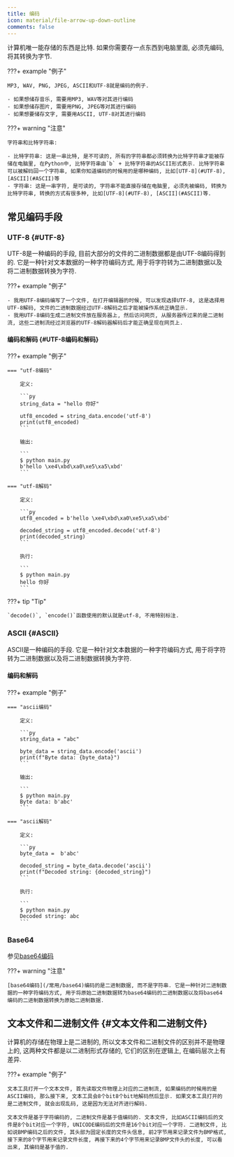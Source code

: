 ```yaml
---
title: 编码
icon: material/file-arrow-up-down-outline
comments: false
---
```


计算机唯一能存储的东西是比特. 如果你需要存一点东西到电脑里面, 必须先编码, 将其转换为字节.

???+ example "例子"

    MP3, WAV, PNG, JPEG, ASCII和UTF-8就是编码的例子.

    - 如果想储存音乐, 需要用MP3, WAV等对其进行编码
    - 如果想储存图片, 需要用PNG, JPEG等对其进行编码
    - 如果想要储存文字, 需要用ASCII, UTF-8对其进行编码

???+ warning "注意"

    字符串和比特字符串: 

    - 比特字符串: 这是一串比特, 是不可读的, 所有的字符串都必须转换为比特字符串才能被存储在电脑里, 在Python中, 比特字符串由`b` + 比特字符串的ASCII形式表示. 比特字符串可以被解码回一个字符串, 如果你知道编码的时候用的是哪种编码, 比如[UTF-8](#UTF-8), [ASCII](#ASCII)等
    - 字符串: 这是一串字符, 是可读的, 字符串不能直接存储在电脑里, 必须先被编码, 转换为比特字符串, 转换的方式有很多种, 比如[UTF-8](#UTF-8), [ASCII](#ASCII)等.

## 常见编码手段

### UTF-8 {#UTF-8}

UTF-8是一种编码的手段, 目前大部分的文件的二进制数据都是由UTF-8编码得到的. 它是一种针对文本数据的一种字符编码方式, 用于将字符转为二进制数据以及将二进制数据转换为字符.

???+ example "例子"

    - 我用UTF-8编码编写了一个文件, 在打开编辑器的时候, 可以发现选择UTF-8, 这是选择用UTF-8解码, 文件的二进制数据经过UTF-8解码之后才能被操作系统正确显示.
    - 我用UTF-8编码生成二进制文件放在服务器上, 然后访问网页, 从服务器传过来的是二进制流, 这些二进制流经过浏览器的UTF-8解码器解码后才能正确呈现在网页上.

#### 编码和解码 {#UTF-8编码和解码}

???+ example "例子"

    === "utf-8编码"

        定义:

        ```py
        string_data = "hello 你好"

        utf8_encoded = string_data.encode('utf-8')
        print(utf8_encoded)
        ```

        输出: 

        ```
        $ python main.py
        b'hello \xe4\xbd\xa0\xe5\xa5\xbd'
        ```

    === "utf-8解码"

        定义:

        ```py
        utf8_encoded = b'hello \xe4\xbd\xa0\xe5\xa5\xbd'

        decoded_string = utf8_encoded.decode('utf-8')
        print(decoded_string)
        ```

        执行:

        ```
        $ python main.py
        hello 你好
        ```

???+ tip "Tip"

    `decode()`, `encode()`函数使用的默认就是utf-8, 不用特别标注.

### ASCII {#ASCII}

ASCII是一种编码的手段. 它是一种针对文本数据的一种字符编码方式, 用于将字符转为二进制数据以及将二进制数据转换为字符.

#### 编码和解码

???+ example "例子"

    === "ascii编码"

        定义:

        ```py
        string_data = "abc"

        byte_data = string_data.encode('ascii')
        print(f"Byte data: {byte_data}")
        ```

        输出: 

        ```
        $ python main.py
        Byte data: b'abc'
        ```

    === "ascii解码"

        定义:

        ```py
        byte_data =  b'abc'

        decoded_string = byte_data.decode('ascii')
        print(f"Decoded string: {decoded_string}") 
        ```

        执行:

        ```
        $ python main.py
        Decoded string: abc
        ```

### Base64

参见[base64编码](/常用/base64)

???+ warning "注意"

    [base64编码](/常用/base64)编码的是二进制数据, 而不是字符串. 它是一种针对二进制数据的一种字符编码方式, 用于将原始二进制数据转为base64编码的二进制数据以及将base64编码的二进制数据转换为原始二进制数据.

## 文本文件和二进制文件 {#文本文件和二进制文件}

计算机的存储在物理上是二进制的, 所以文本文件和二进制文件的区别并不是物理上的, 这两种文件都是以二进制形式存储的, 它们的区别在逻辑上, 在编码层次上有差异. 

???+ example "例子"

    文本工具打开一个文本文件, 首先读取文件物理上对应的二进制流, 如果编码的时候用的是ASCII编码, 那么接下来, 文本工具会8个bit8个bit地解码然后显示. 如果文本工具打开的是二进制文件, 就会出现乱码, 这是因为无法对齐进行解码. 

    文本文件是基于字符编码的, 二进制文件是基于值编码的. 文本文件, 比如ASCII编码后的文件是8个bit对应一个字符, UNICODE编码后的文件是16个bit对应一个字符. 二进制文件, 比如说BMP编码之后的文件, 其头部为固定长度的文件头信息, 前2字节用来记录文件为BMP格式, 接下来的8个字节用来记录文件长度, 再接下来的4个字节用来记录BMP文件头的长度, 可以看出来, 其编码是基于值的.

[^1]: Zenadix. (2015, July 9). Answer to “What is the difference between a string and a byte string?” Stack Overflow. https://stackoverflow.com/a/31322359/19538012
[^2]: 文本文件与二进制文件的编码差别-阿里云开发者社区. (n.d.). Retrieved June 20, 2024, from https://developer.aliyun.com/article/4031
[^3]: 小编. (2023, February 16). 文本文件和二进制文件的区别. Worktile社区. https://worktile.com/kb/p/38500